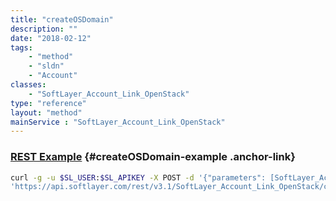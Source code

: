 ```yaml
---
title: "createOSDomain"
description: ""
date: "2018-02-12"
tags:
    - "method"
    - "sldn"
    - "Account"
classes:
    - "SoftLayer_Account_Link_OpenStack"
type: "reference"
layout: "method"
mainService : "SoftLayer_Account_Link_OpenStack"
---
```


### [REST Example](#createOSDomain-example) <a href="/article/rest/"><i class="fas fa-question"></i></a> {#createOSDomain-example .anchor-link} 
```bash
curl -g -u $SL_USER:$SL_APIKEY -X POST -d '{"parameters": [SoftLayer_Account_Link_OpenStack_LinkRequest]}' \
'https://api.softlayer.com/rest/v3.1/SoftLayer_Account_Link_OpenStack/createOSDomain'
```
